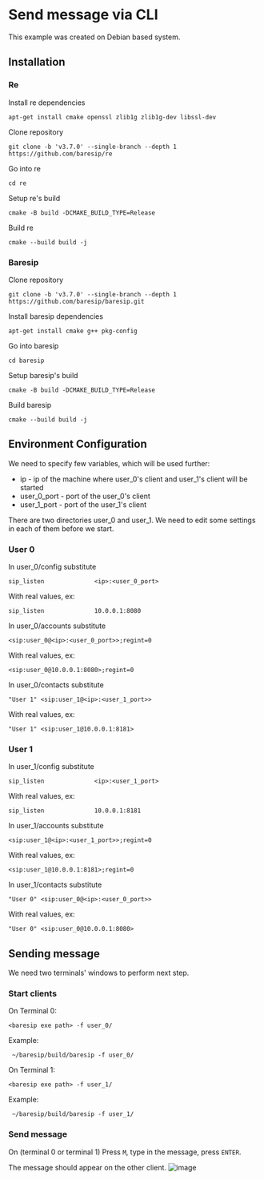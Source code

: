 # Send message via CLI

This example was created on Debian based system.

## Installation

### Re
Install re dependencies
```
apt-get install cmake openssl zlib1g zlib1g-dev libssl-dev
```

Clone repository
```
git clone -b 'v3.7.0' --single-branch --depth 1 https://github.com/baresip/re
```

Go into re
```
cd re
```

Setup re's build
```
cmake -B build -DCMAKE_BUILD_TYPE=Release 
```

Build re
```
cmake --build build -j
```

### Baresip
Clone repository
```
git clone -b 'v3.7.0' --single-branch --depth 1 https://github.com/baresip/baresip.git
```

Install baresip dependencies
```
apt-get install cmake g++ pkg-config
```

Go into baresip
```
cd baresip
```

Setup baresip's build
```
cmake -B build -DCMAKE_BUILD_TYPE=Release 
```

Build baresip
```
cmake --build build -j
```

## Environment Configuration

 We need to specify few variables, which will be used further:
  - ip - ip of the machine where user_0's client and user_1's client will be started
  - user_0_port - port of the user_0's client
  - user_1_port - port of the user_1's client

There are two directories user_0 and user_1.
We need to edit some settings in each of them before we start.

### User 0
In user_0/config substitute 
```
sip_listen              <ip>:<user_0_port>
```
With real values, ex:
```
sip_listen              10.0.0.1:8080
```

In user_0/accounts substitute
```
<sip:user_0@<ip>:<user_0_port>>;regint=0
```
With real values, ex:
```
<sip:user_0@10.0.0.1:8080>;regint=0
```

In user_0/contacts substitute
```
"User 1" <sip:user_1@<ip>:<user_1_port>>
```
With real values, ex:
```
"User 1" <sip:user_1@10.0.0.1:8181>
```

### User 1
In user_1/config substitute 
```
sip_listen              <ip>:<user_1_port>
```
With real values, ex:
```
sip_listen              10.0.0.1:8181
```

In user_1/accounts substitute
```
<sip:user_1@<ip>:<user_1_port>>;regint=0
```
With real values, ex:
```
<sip:user_1@10.0.0.1:8181>;regint=0
```

In user_1/contacts substitute
```
"User 0" <sip:user_0@<ip>:<user_0_port>>
```
With real values, ex:
```
"User 0" <sip:user_0@10.0.0.1:8080>
```

## Sending message

We need two terminals' windows to perform next step.

### Start clients

On Terminal 0:
```
<baresip exe path> -f user_0/
```
Example:
```
 ~/baresip/build/baresip -f user_0/ 
```

On Terminal 1:
```
<baresip exe path> -f user_1/
```
Example:
```
 ~/baresip/build/baresip -f user_1/ 
```

### Send message
On (terminal 0 or terminal 1) Press `M`, type in the message, press `ENTER`.

The message should appear on the other client.
![image](https://github.com/KubaTaba1uga/python_baresip_bindings/assets/73971628/f0a0d225-6e2c-4f39-817d-1ee218302f95)


